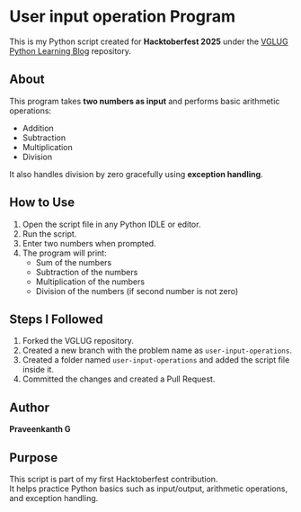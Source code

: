 # User input operation Program

This is my Python script created for **Hacktoberfest 2025** under the [VGLUG Python Learning Blog](https://github.com/vglug/Python-Learning-Blog) repository.

## About
This program takes **two numbers as input** and performs basic arithmetic operations:  
- Addition  
- Subtraction  
- Multiplication  
- Division  

It also handles division by zero gracefully using **exception handling**.

## How to Use
1. Open the script file in any Python IDLE or editor.
2. Run the script.
3. Enter two numbers when prompted.
4. The program will print:
   - Sum of the numbers  
   - Subtraction of the numbers  
   - Multiplication of the numbers  
   - Division of the numbers (if second number is not zero)

## Steps I Followed
1. Forked the VGLUG repository.
2. Created a new branch with the problem name as `user-input-operations`.
3. Created a folder named `user-input-operations` and added the script file inside it.
4. Committed the changes and created a Pull Request.

## Author
**Praveenkanth G**

## Purpose
This script is part of my first Hacktoberfest contribution.  
It helps practice Python basics such as input/output, arithmetic operations, and exception handling.
